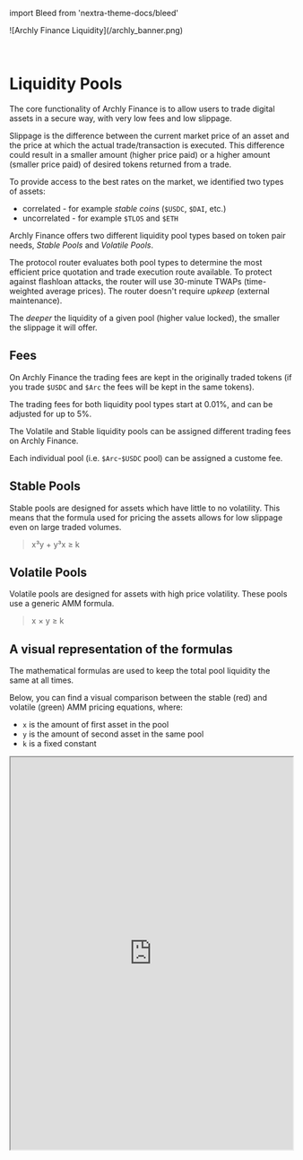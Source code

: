 import Bleed from 'nextra-theme-docs/bleed'

<Bleed>
  ![Archly Finance Liquidity](/archly_banner.png)
</Bleed>

&nbsp;

# Liquidity Pools

The core functionality of Archly Finance is to allow users to trade
digital assets in a secure way, with very low fees and low slippage.

Slippage is the difference between the current market price of an asset and the
price at which the actual trade/transaction is executed. This difference could
result in a smaller amount (higher price paid) or a higher amount (smaller
price paid) of desired tokens returned from a trade.

To provide access to the best rates on the market, we identified two types of
assets:
 * correlated - for example _stable coins_ (`$USDC`, `$DAI`, etc.)
 * uncorrelated - for example `$TLOS` and `$ETH`

Archly Finance offers two different liquidity pool types based on token pair needs, _Stable
Pools_ and _Volatile Pools_.

The protocol router evaluates both pool types to determine the most efficient price quotation
and trade execution route available. To protect against flashloan attacks, the router will use
30-minute TWAPs (time-weighted average prices). The router doesn't require _upkeep_ (external maintenance).

The _deeper_ the liquidity of a given pool (higher value locked), the smaller the slippage it will offer.

## Fees

On Archly Finance the trading fees are kept in the originally traded tokens
(if you trade `$USDC` and `$Arc` the fees will be kept in the same tokens).

The trading fees for both liquidity pool types start at 0.01%, and can be adjusted
for up to 5%.

The Volatile and Stable liquidity pools can be assigned different trading fees
on Archly Finance.

Each individual pool (i.e. `$Arc`-`$USDC` pool) can be assigned a custome fee.

## Stable Pools

Stable pools are designed for assets which have little to no
volatility. This means that the formula used for pricing the assets allows for
low slippage even on large traded volumes.

> x³y + y³x ≥ k


## Volatile Pools

Volatile pools are designed for assets with high price volatility.
These pools use a generic AMM formula.

> x × y ≥ k

## A visual representation of the formulas

The mathematical formulas are used to keep the total pool liquidity the same at all times.

Below, you can find a visual comparison between the stable (red) and volatile (green) 
AMM pricing equations, where:
 * `x` is the amount of first asset in the pool
 * `y` is the amount of second asset in the same pool
 * `k` is a fixed constant

<Bleed>
  <iframe src="https://www.desmos.com/calculator/yiwx8ev1oh?embed" width="100%" height="700"></iframe>
</Bleed>


